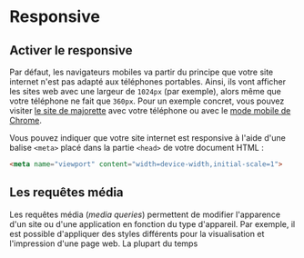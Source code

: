 # Responsive

## Activer le responsive

Par défaut, les navigateurs mobiles va partir du principe que votre site internet n'est pas adapté aux téléphones portables. Ainsi, ils vont afficher les sites web avec une largeur de `1024px` (par exemple), alors même que votre téléphone ne fait que `360px`. Pour un exemple concret, vous pouvez visiter [le site de majorette](https://www.majorette.com/fr/accueil/) avec votre téléphone ou avec le [mode mobile de Chrome](https://developers.google.com/web/tools/chrome-devtools/device-mode/#viewport).

Vous pouvez indiquer que votre site internet est responsive à l'aide d'une balise `<meta>` placé dans la partie `<head>` de votre document HTML :

```html
<meta name="viewport" content="width=device-width,initial-scale=1">
```

## Les requêtes média

Les requêtes média (_media queries_) permettent de modifier l'apparence d'un site ou d'une application en fonction du type d'appareil. Par exemple, il est possible d'appliquer des styles différents pour la visualisation et l'impression d'une page web. La plupart du temps 


<!--stackedit_data:
eyJoaXN0b3J5IjpbMjExOTMwMTE2MywxODQ2MzQ5ODk4LC0xND
E4MTk5MDcxLDE3NzI0OTUzOTYsMTE0MjU4OTkyMSwtMzM0OTYy
MTZdfQ==
-->